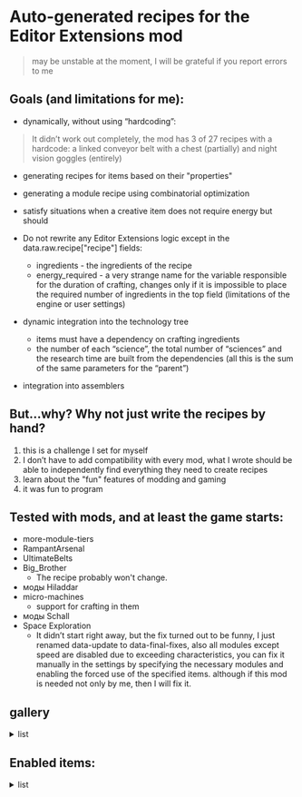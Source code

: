 
# Auto-generated recipes for the Editor Extensions mod

> may be unstable at the moment, I will be grateful if you report errors to me

## Goals (and limitations for me):
- dynamically, without using “hardcoding”:
> It didn’t work out completely, the mod has 3 of 27 recipes with a hardcode: a linked conveyor belt with a chest (partially) and night vision goggles (entirely)
  - generating recipes for items based on their "properties"
  - generating a module recipe using combinatorial optimization
  - satisfy situations when a creative item does not require energy but should

- Do not rewrite any Editor Extensions logic except in the data.raw.recipe["recipe"] fields:
	- ingredients - the ingredients of the recipe
	- energy_required - a very strange name for the variable responsible for the duration of crafting, changes only if it is impossible to place the required number of ingredients in the top field (limitations of the engine or user settings)

- dynamic integration into the technology tree
	- items must have a dependency on crafting ingredients
	- the number of each “science”, the total number of “sciences” and the research time are built from the dependencies (all this is the sum of the same parameters for the “parent”)

- integration into assemblers

## But...why? Why not just write the recipes by hand?
 1. this is a challenge I set for myself
 2. I don’t have to add compatibility with every mod, what I wrote should be able to independently find everything they need to create recipes
 3. learn about the "fun" features of modding and gaming
 4. it was fun to program

## Tested with mods, and at least the game starts:
- more-module-tiers
- RampantArsenal
- UltimateBelts
- Big_Brother
  - The recipe probably won't change.
- моды Hiladdar
- micro-machines
  - support for crafting in them
- моды Schall
- Space Exploration
  - It didn’t start right away, but the fix turned out to be funny, I just renamed data-update to data-final-fixes, also all modules except speed are disabled due to exceeding characteristics, you can fix it manually in the settings by specifying the necessary modules and enabling the forced use of the specified items. although if this mod is needed not only by me, then I will fix it.

## gallery
<details>
<summary>list</summary>

</details>

## Enabled items:
<details>
<summary>list</summary>

 - Linked belt
 - Linked chest
 - Super inserter
 - Super locomotive
 - Super pump
 - Super electric pole
 - Super fuel
 - Super substation
 - Infinity fusion reactor
 - Super energy shield
 - Super personal battery
 - Super exoskeleton
 - Super night vision
 - Super personal roboport
 - Super construction robot
 - Super logistic robot
 - Super roboport
 - Super beacon
 - Super speed module
 - Super efficiency module
 - Super productivity module
 - Super clean module
 - Super slow module
 - Super inefficiency module
 - Super dirty module
 - Super lab
 - Super radar
</details>